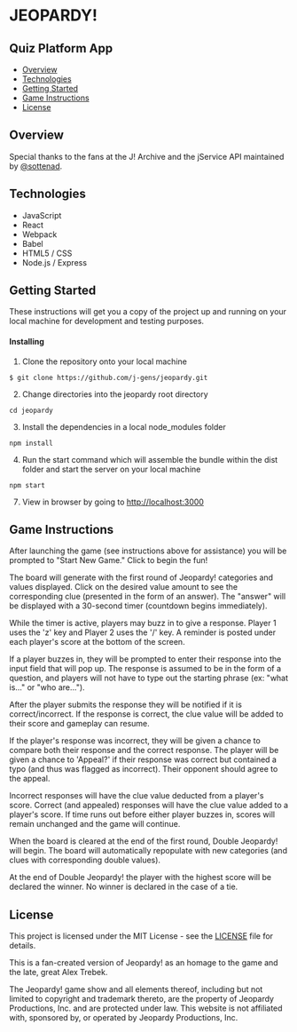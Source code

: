 # JEOPARDY!
## Quiz Platform App

* [Overview](https://github.com/j-gens/jeopardy#overview)
* [Technologies](https://github.com/j-gens/jeopardy#technologies)
* [Getting Started](https://github.com/j-gens/jeopardy#getting-started)
* [Game Instructions](https://github.com/j-gens/jeopardy#game-instructions)
* [License](https://github.com/j-gens/jeopardy#license)


## Overview



Special thanks to the fans at the J! Archive and the jService API maintained by [@sottenad](https://github.com/sottenad).

## Technologies

* JavaScript
* React
* Webpack
* Babel
* HTML5 / CSS
* Node.js / Express

## Getting Started

These instructions will get you a copy of the project up and running on your local machine for development and testing purposes.

#### Installing

1. Clone the repository onto your local machine
```
$ git clone https://github.com/j-gens/jeopardy.git
```
2. Change directories into the jeopardy root directory
```
cd jeopardy
```
3. Install the dependencies in a local node_modules folder
```
npm install
```
4. Run the start command which will assemble the bundle within the dist folder and start the server on your local machine
```
npm start
```
7. View in browser by going to [http://localhost:3000](http://localhost:3000)

## Game Instructions

After launching the game (see instructions above for assistance) you will be prompted to "Start New Game."  Click to begin the fun!

The board will generate with the first round of Jeopardy! categories and values displayed.  Click on the desired value amount to see the corresponding clue (presented in the form of an answer).  The "answer" will be displayed with a 30-second timer (countdown begins immediately).

While the timer is active, players may buzz in to give a response.  Player 1 uses the 'z' key and Player 2 uses the '/' key.  A reminder is posted under each player's score at the bottom of the screen.

If a player buzzes in, they will be prompted to enter their response into the input field that will pop up.  The response is assumed to be in the form of a question, and players will not have to type out the starting phrase (ex: "what is..." or "who are...").

After the player submits the response they will be notified if it is correct/incorrect.  If the response is correct, the clue value will be added to their score and gameplay can resume.

If the player's response was incorrect, they will be given a chance to compare both their response and the correct response.  The player will be given a chance to 'Appeal?' if their response was correct but contained a typo (and thus was flagged as incorrect).  Their opponent should agree to the appeal.

Incorrect responses will have the clue value deducted from a player's score.  Correct (and appealed) responses will have the clue value added to a player's score.  If time runs out before either player buzzes in, scores will remain unchanged and the game will continue.

When the board is cleared at the end of the first round, Double Jeopardy! will begin.  The board will automatically repopulate with new categories (and clues with corresponding double values).

At the end of Double Jeopardy! the player with the highest score will be declared the winner.  No winner is declared in the case of a tie.

## License

This project is licensed under the MIT License - see the [LICENSE](https://github.com/j-gens/jeopardy/blob/master/LICENSE) file for details.

This is a fan-created version of Jeopardy! as an homage to the game and the late, great Alex Trebek.

The Jeopardy! game show and all elements thereof, including but not limited to copyright and trademark thereto, are the property of Jeopardy Productions, Inc. and are protected under law. This website is not affiliated with, sponsored by, or operated by Jeopardy Productions, Inc.